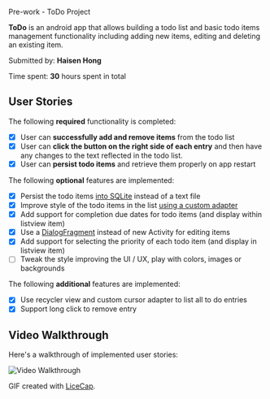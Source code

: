 Pre-work - ToDo Project

**ToDo** is an android app that allows building a todo list and basic todo items management functionality including adding new items, editing and deleting an existing item.

Submitted by: **Haisen Hong**

Time spent: **30** hours spent in total

## User Stories

The following **required** functionality is completed:

* [X] User can **successfully add and remove items** from the todo list
* [X] User can **click the button on the right side of each entry** and then have any changes to the text reflected in the todo list.
* [X] User can **persist todo items** and retrieve them properly on app restart

The following **optional** features are implemented:

* [X] Persist the todo items [into SQLite](http://guides.codepath.com/android/Persisting-Data-to-the-Device#sqlite) instead of a text file
* [X] Improve style of the todo items in the list [using a custom adapter](http://guides.codepath.com/android/Using-an-ArrayAdapter-with-ListView)
* [X] Add support for completion due dates for todo items (and display within listview item)
* [X] Use a [DialogFragment](http://guides.codepath.com/android/Using-DialogFragment) instead of new Activity for editing items
* [X] Add support for selecting the priority of each todo item (and display in listview item)
* [ ] Tweak the style improving the UI / UX, play with colors, images or backgrounds

The following **additional** features are implemented:

* [X] Use recycler view and custom cursor adapter to list all to do entries
* [X] Support long click to remove entry 

## Video Walkthrough 

Here's a walkthrough of implemented user stories:

<img src='http://i.imgur.com/EqUeaTH.gif' title='Video Walkthrough' width='' alt='Video Walkthrough' />

GIF created with [LiceCap](http://www.cockos.com/licecap/).

